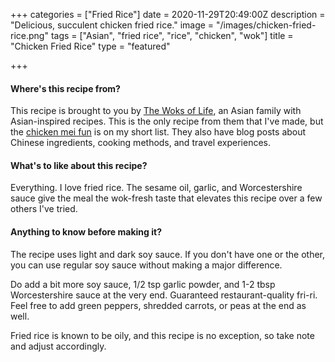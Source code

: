 +++
categories = ["Fried Rice"]
date = 2020-11-29T20:49:00Z
description = "Delicious, succulent chicken fried rice."
image = "/images/chicken-fried-rice.png"
tags = ["Asian", "fried rice", "rice", "chicken", "wok"]
title = "Chicken Fried Rice"
type = "featured"

+++
#### Where's this recipe from?

This recipe is brought to you by [The Woks of Life](https://thewoksoflife.com/classic-chicken-fried-rice/ "Woks of Life"), an Asian family with Asian-inspired recipes. This is the only recipe from them that I've made, but the [chicken mei fun](https://thewoksoflife.com/chicken-mei-fun/ "Chicken Mei Fun") is on my short list. They also have blog posts about Chinese ingredients, cooking methods, and travel experiences.

#### What's to like about this recipe?

Everything. I love fried rice. The sesame oil, garlic, and Worcestershire sauce give the meal the wok-fresh taste that elevates this recipe over a few others I've tried.

#### Anything to know before making it?

The recipe uses light and dark soy sauce. If you don't have one or the other, you can use regular soy sauce without making a major difference.

Do add a bit more soy sauce, 1/2 tsp garlic powder, and 1-2 tbsp Worcestershire sauce at the very end. Guaranteed restaurant-quality fri-ri. Feel free to add green peppers, shredded carrots, or peas at the end as well.

Fried rice is known to be oily, and this recipe is no exception, so take note and adjust accordingly.
